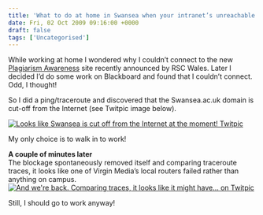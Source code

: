 ```yaml
---
title: 'What to do at home in Swansea when your intranet’s unreachable'
date: Fri, 02 Oct 2009 09:16:00 +0000
draft: false
tags: ['Uncategorised']
---
```


While working at home I wondered why I couldn’t connect to the new [Plagiarism Awareness](http://moodle.rsc-wales.ac.uk/plagiarism/) site recently announced by RSC Wales. Later I decided I’d do some work on Blackboard and found that I couldn’t connect. Odd, I thought!

So I did a ping/traceroute and discovered that the Swansea.ac.uk domain is cut-off from the Internet (see Twitpic image below).

[![Looks like Swansea is cut off from the Internet at the moment! Twitpic](http://twitpic.com/show/thumb/jxpro.png)](http://twitpic.com/jxpro "Looks like Swansea is cut off from the Internet at the moment! on Twitpic")

My only choice is to walk in to work!

**A couple of minutes later**  
The blockage spontaneously removed itself and comparing traceroute traces, it looks like one of Virgin Media’s local routers failed rather than anything on campus.  
[![And we're back. Comparing traces, it looks like it might have... on Twitpic](http://twitpic.com/show/thumb/jxqrb.png)](http://twitpic.com/jxqrb "And we're back. Comparing traces, it looks like it might have... on Twitpic")

Still, I should go to work anyway!